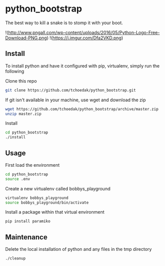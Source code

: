 # python_bootstrap

The best way to kill a snake is to stomp it with your boot.

!(http://www.pngall.com/wp-content/uploads/2016/05/Python-Logo-Free-Download-PNG.png) !(https://i.imgur.com/Dfa2VKD.png)

## Install
To install python and have it configured with pip, virtualenv, simply run the following

Clone this repo
```sh
git clone https://github.com/tchoedak/python_bootstrap.git
```

If git isn't available in your machine, use wget and download the zip
```sh
wget https://github.com/tchoedak/python_bootstrap/archive/master.zip
unzip master.zip
```

Install
```sh
cd python_bootstrap
./install
```

## Usage

First load the environment
```sh
cd python_bootstrap
source .env
```

Create a new virtualenv called bobbys_playground
```sh
virtualenv bobbys_playground
source bobbys_playground/bin/activate
```

Install a package within that virtual environment
```sh
pip install paramiko
```

## Maintenance

Delete the local installation of python and any files in the tmp directory
```sh
./cleanup
```

